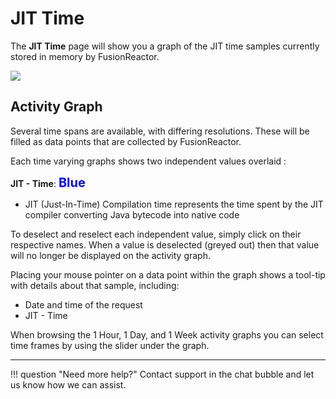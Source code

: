 # JIT Time

The **JIT Time** page will show you a graph of the JIT time samples
currently stored in memory by FusionReactor.

![](/attachments/245551800/245551805.png)

## Activity Graph

Several time spans are available, with differing resolutions. These will
be filled as data points that are collected by FusionReactor.

Each time varying graphs shows two independent values overlaid : 

 **JIT - Time**: <span style="color:blue;font-weight:700;font-size:20px"> Blue </span>

* JIT (Just-In-Time) Compilation time represents the time spent by the JIT compiler converting Java bytecode into native code

To deselect and reselect each independent value, simply
click on their respective names. When a value is deselected (greyed
out) then that value will no longer be displayed on the activity graph.

Placing your mouse pointer on a data point within the graph shows a
tool-tip with details about that sample, including:

-   Date and time of the request
-   JIT - Time

When browsing the 1 Hour, 1 Day, and 1 Week activity graphs you can select time frames by using the slider under the graph.

___

!!! question "Need more help?"
    Contact support in the chat bubble and let us know how we can assist.
